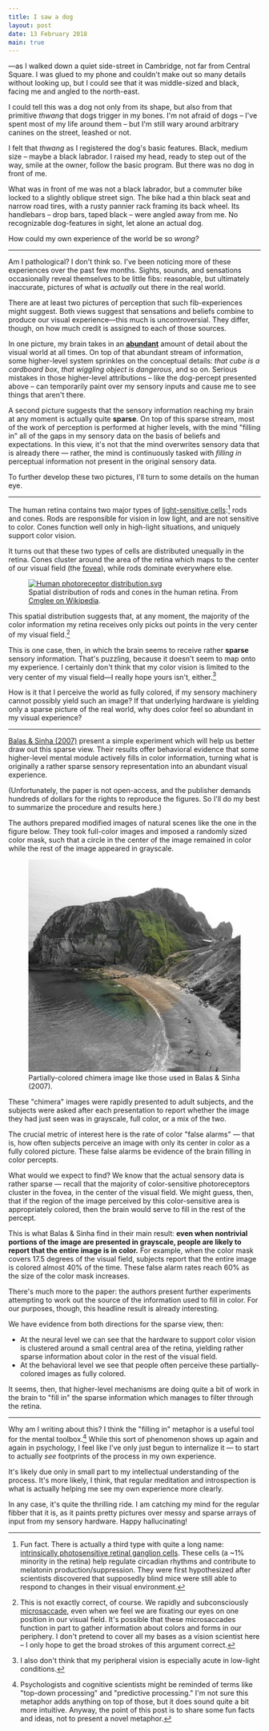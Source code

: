 ```yaml
---
title: I saw a dog
layout: post
date: 13 February 2018
main: true
---
```


—as I walked down a quiet side-street in Cambridge, not far from Central
Square. I was glued to my phone and couldn't make out so many details without
looking up, but I could see that it was middle-sized and black, facing me and angled to the north-east.

I could tell this was a dog not only from its shape, but also from that
primitive *thwang* that dogs trigger in my bones. I'm not afraid of dogs – I've spent most of my life around them – but I'm still wary around arbitrary canines on the street, leashed or not.

I felt that *thwang* as I registered the dog's basic features. Black, medium size – maybe a black labrador. I raised my head, ready to step out of the way, smile at the owner, follow the basic program. But there was no dog in front of me.

What was in front of me was not a black labrador, but a commuter bike locked to
a slightly oblique street sign. The bike had a thin black seat and narrow road
tires, with a rusty pannier rack framing its back wheel. Its handlebars – drop
bars, taped black – were angled away from me. No recognizable dog-features in sight, let alone an actual dog.

How could my own experience of the world be so *wrong?*

---

Am I pathological? I don't think so. I've been noticing more of these
experiences over the past few months. Sights, sounds, and sensations occasionally reveal themselves to be little fibs: reasonable, but ultimately inaccurate, pictures of what is *actually* out there in the real world.

There are at least two pictures of perception that such fib-experiences might suggest. Both views suggest that sensations and beliefs combine to produce our visual experience—this much is uncontroversial. They differ, though, on how much credit is assigned to each of those sources.

In one picture, my brain takes in an [**abundant**][1] amount of detail about the visual world at all times. On top of that abundant stream of information, some higher-level system sprinkles on the conceptual details: *that cube is a cardboard box*, *that wiggling object is dangerous*, and so on. Serious mistakes in those higher-level attributions – like the dog-percept presented above – can temporarily paint over my sensory inputs and cause me to see things that aren't there.

A second picture suggests that the sensory information reaching my brain at any moment is actually quite **sparse**. On top of this sparse stream, most of the work of perception is performed at higher levels, with the mind "filling in" all of the gaps in my sensory data on the basis of beliefs and expectations. In this view, it's not that the mind overwrites sensory data that is already there — rather, the mind is continuously tasked with *filling in* perceptual information not present in the original sensory data.

To further develop these two pictures, I'll turn to some details on the human eye.

---

The human retina contains two major types of [light-sensitive cells](https://en.wikipedia.org/wiki/Photoreceptor_cell):[^1] rods and cones. Rods are responsible for vision in low light, and are not sensitive to color. Cones function well only in high-light situations, and uniquely support color vision.

It turns out that these two types of cells are distributed unequally in the retina. Cones cluster around the area of the retina which maps to the center of our visual field (the [fovea](https://en.wikipedia.org/wiki/Fovea)), while rods dominate everywhere else.

<figure><a href="https://commons.wikimedia.org/wiki/File:Human_photoreceptor_distribution.svg#/media/File:Human_photoreceptor_distribution.svg"><img src="https://upload.wikimedia.org/wikipedia/commons/3/3c/Human_photoreceptor_distribution.svg" width="480" height="480" alt="Human photoreceptor distribution.svg"></a><figcaption>Spatial distribution of rods and cones in the human retina. From <a href="//commons.wikimedia.org/wiki/User:Cmglee" title="User:Cmglee">Cmglee on Wikipedia</a>.</figcaption>
</figure>

This spatial distribution suggests that, at any moment, the majority of the color information my retina receives only picks out points in the very center of my visual field.[^2]

This is one case, then, in which the brain seems to receive rather **sparse** sensory information. That's puzzling, because it doesn't seem to map onto my experience.  I certainly don't think that my color vision is limited to the very center of my visual field—I really hope yours isn't, either.[^3]

How is it that I perceive the world as fully colored, if my sensory machinery cannot possibly yield such an image? If that underlying hardware is yielding only a sparse picture of the real world, why does color feel so abundant in my visual experience?

---

[Balas & Sinha (2007)][2] present a simple experiment which will help us better draw out this sparse view. Their results offer behavioral evidence that some higher-level mental module actively fills in color information, turning what is originally a rather sparse sensory representation into an abundant visual experience.

(Unfortunately, the paper is not open-access, and the publisher demands hundreds of dollars for the rights to reproduce the figures. So I'll do my best to summarize the procedure and results here.)

The authors prepared modified images of natural scenes like the one in the figure below. They took full-color images and imposed a randomly sized color mask, such that a circle in the center of the image remained in color while the rest of the image appeared in grayscale.

<figure><a href="/uploads/2018/chimera.jpg"><img src="/uploads/2018/chimera.jpg" alt="Partially-colored chimera like those used in Balas &amp; Sinha (2007)."></a><figcaption>Partially-colored chimera image like those used in Balas & Sinha (2007).</figcaption>
</figure>

These "chimera" images were rapidly presented to adult subjects, and the subjects  were asked after each presentation to report whether the image they had just seen was in grayscale, full color, or a mix of the two.

The crucial metric of interest here is the rate of color "false alarms" — that is, how often subjects perceive an image with only its center in color as a fully colored picture. These false alarms be evidence of the brain filling in color percepts.

What would we expect to find? We know that the actual sensory data is rather sparse — recall that the majority of color-sensitive photoreceptors cluster in the fovea, in the center of the visual field. We might guess, then, that if the region of the image perceived by this color-sensitive area is appropriately colored, then the brain would serve to fill in the rest of the percept.

<!--<figure><a href="/uploads/2018/balas_sinha_2007-results.simple.png"><img src="/uploads/2018/balas_sinha_2007-results.simple.png" alt="False alarm rates from Balas &amp; Sinha (2007)."></a><figcaption>False alarm rates from Balas & Sinha (2007): false alarms increase as the color mask covers more of the center of the subjects' visual fields. Reproduced from Figure 2.</figcaption>
</figure>-->

This is what Balas & Sinha find in their main result: **even when nontrivial portions of the image are presented in grayscale, people are likely to report that the entire image is in color.** For example, when the color mask covers 17.5 degrees of the visual field, subjects report that the entire image is colored almost 40% of the time. These false alarm rates reach 60% as the size of the color mask increases.

There's much more to the paper: the authors present further experiments attempting to work out the source of the information used to fill in color. For our purposes, though, this headline result is already interesting.

We have evidence from both directions for the sparse view, then:

- At the neural level we can see that the hardware to support color vision is clustered around a small central area of the retina, yielding rather sparse information about color in the rest of the visual field.
- At the behavioral level we see that people often perceive these partially-colored images as fully colored.

It seems, then, that higher-level mechanisms are doing quite a bit of work in the brain to "fill in" the sparse information which manages to filter through the retina.

---

Why am I writing about this? I think the "filling in" metaphor is a useful tool for the mental toolbox.[^4] While this sort of phenomenon shows up again and again in psychology, I feel like I've only just begun to internalize it — to start to actually *see* footprints of the process in my own experience.

It's likely due only in small part to my intellectual understanding of the process. It's more likely, I think, that regular meditation and introspection is what is actually helping me see my own experience more clearly.

In any case, it's quite the thrilling ride. I am catching my mind for the regular fibber that it is, as it paints pretty pictures over messy and sparse arrays of input from my sensory hardware. Happy hallucinating!

[^1]: Fun fact. There is actually a third type with quite a long name: [intrinsically photosensitive retinal ganglion cells](https://en.wikipedia.org/wiki/Intrinsically_photosensitive_retinal_ganglion_cells). These cells (a ~1% minority in the retina) help regulate circadian rhythms and contribute to melatonin production/suppression. They were first hypothesized after scientists discovered that supposedly blind mice were still able to respond to changes in their visual environment.
[^2]: This is not exactly correct, of course. We rapidly and subconsciously [microsaccade][2], even when we feel we are fixating our eyes on one position in our visual field. It's possible that these microsaccades function in part to gather information about colors and forms in our periphery. I don't pretend to cover all my bases as a vision scientist here – I only hope to get the broad strokes of this argument correct.
[^3]: I also don't think that my peripheral vision is especially acute in low-light conditions.
[^4]: Psychologists and cognitive scientists might be reminded of terms like "top-down processing" and "predictive processing." I'm not sure this metaphor adds anything on top of those, but it does sound quite a bit more intuitive. Anyway, the point of this post is to share some fun facts and ideas, not to present a novel metaphor.

[1]: http://schwitzsplinters.blogspot.com/2018/02/is-consciousness-sparse-or-abundant.html
[2]: https://www.tandfonline.com/doi/abs/10.1080/13506280701295453
